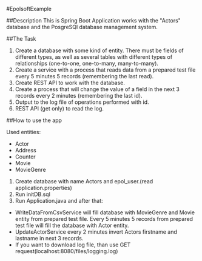 #EpolsoftExample

##Desсription
This is Spring Boot Application works with the "Actors" database
 and the PosgreSQl database management system. 
 
 ##The Task
 1. Create a database with some kind of entity. There must be fields of different types, as well as several tables with different types of relationships (one-to-one, one-to-many, many-to-many).
 2. Create a service with a process that reads data from a prepared test file every 5 minutes 5 records (remembering the last read).
 3. Create REST API to work with the database.
 4. Create a process that will change the value of a field in the next 3 records every 2 minutes (remembering the last id).
 5. Output to the log file of operations performed with id.
 6. REST API (get only) to read the log.
 
 ##How to use the app
 
 Used entities:
+ Actor
+ Address
+ Counter
+ Movie
+ MovieGenre

1. Create database with name Actors and epol_user.(read application.properties)
2. Run initDB.sql
3. Run Application.java and after that:
+ WriteDataFromCsvService will fill database with MovieGenre and Movie entity from prepared test file. Every 5 minutes 5 records from prepared test file will fill the database with Actor entity.
+ UpdateActorService every 2 minutes invert Actors firstname and lastname in next 3 records.
+ If you want to download log file, than use GET request(localhost:8080/files/logging.log)